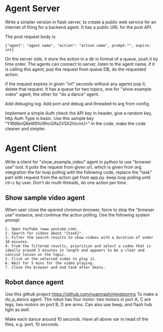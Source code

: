 # Agent Server

Write a simpler version in flask server, to create a public web service for an internet of thing for a backend agent. It has a public URL for the post API.

The post request body is:

```
{"agent": "agent name", "action": "action name", prompt:"", expire: int}
```

On the server side, it store the action in a db in format of a queue, push it by time order. The agents can connect to server, listen to the agent name, if it is calling this agent, pop the request from queue DB, do the requested action.

If the request expires in given "int" seconds without any agents pop it, delete that request.
It has a queue for two topics, one for "show example video" agent, the other for "do a dance" agent.

Add debuging log.
Add port and debug and threaded to arg from config.

Implement a simple Auth check the API key in header, give a random key, http Auth Type is basic.
Use this sample key "YWdlbnQ6eW91cl9hcGlfa2V5X2hlcmU=" in the code, make the code cleaner and simpler. 

# Agent Client

Write a client for "show_example_video" agent in python to use "browser use" tool. It polls the request from given url, which is given from arg. integration the for loop polling with the following code, replace the "task" part with request from the action get from app.py. keep loop polling until ctr-c by user. Don't do multi-threads, do one action per time.

## Show sample video agent
When user close the opened chromun broswer, force to stop the "browser use" instance, and continue the action polling.
Use the following system prompt
```
1. Open YouTube (www.youtube.com).
2. Search for videos about "{task}".
3. Filter the search results to show videos with a duration of under 10 minutes.
4. From the filtered results, prioritize and select a video that is ideally around 5 minutes in length and appears to be a clear and concise lesson on the topic.
5. Click on the selected video to play it.
6. Wait for 5 mins for the video playing.
7. Close the browser and end task after 5mins.
```

## Robot dance agent
Use this github project https://github.com/noamraph/mindstorms
To make a do_a_dance agent.
The robot has four motor: two motors in port A, C are legs, two motors on port B, D are arms.
Can also use beep, and flash hub light as well.

Make each dance around 10 seconds.
Have all above var in head of the files, e.g. port, 10 seconds.


